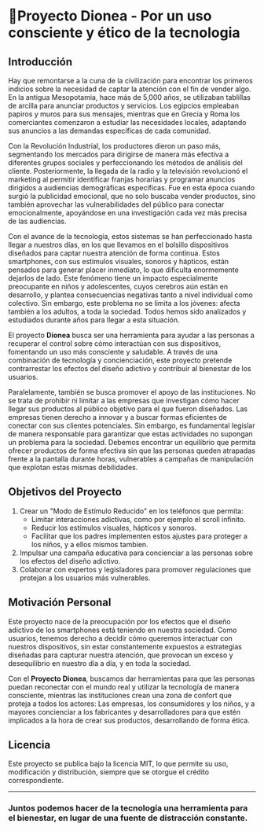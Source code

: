 # 🌱Proyecto Dionea - Por un uso consciente y ético de la tecnologia

## Introducción

Hay que remontarse a la cuna de la civilización para encontrar los primeros indicios sobre la necesidad de captar la atención con el fin de vender algo. En la antigua Mesopotamia, hace más de 5,000 años, se utilizaban tablillas de arcilla para anunciar productos y servicios. Los egipcios empleaban papiros y muros para sus mensajes, mientras que en Grecia y Roma los comerciantes comenzaron a estudiar las necesidades locales, adaptando sus anuncios a las demandas específicas de cada comunidad.

Con la Revolución Industrial, los productores dieron un paso más, segmentando los mercados para dirigirse de manera más efectiva a diferentes grupos sociales y perfeccionando los métodos de análisis del cliente. Posteriormente, la llegada de la radio y la televisión revolucionó el marketing al permitir identificar franjas horarias y programar anuncios dirigidos a audiencias demográficas específicas. Fue en esta época cuando surgió la publicidad emocional, que no solo buscaba vender productos, sino también aprovechar las vulnerabilidades del público para conectar emocionalmente, apoyándose en una investigación cada vez más precisa de las audiencias.

Con el avance de la tecnología, estos sistemas se han perfeccionado hasta llegar a nuestros días, en los que llevamos en el bolsillo dispositivos diseñados para captar nuestra atención de forma continua. Estos smartphones, con sus estímulos visuales, sonoros y hápticos, están pensados para generar placer inmediato, lo que dificulta enormemente dejarlos de lado. Este fenómeno tiene un impacto especialmente preocupante en niños y adolescentes, cuyos cerebros aún están en desarrollo, y plantea consecuencias negativas tanto a nivel individual como colectivo. Sin embargo, este problema no se limita a los jóvenes: afecta también a los adultos, a toda la sociedad. Todos hemos sido analizados y estudiados durante años para llegar a esta situación.

El proyecto **Dionea** busca ser una herramienta para ayudar a las personas a recuperar el control sobre cómo interactúan con sus dispositivos, fomentando un uso más consciente y saludable. A través de una combinación de tecnología y concienciación, este proyecto pretende contrarrestar los efectos del diseño adictivo y contribuir al bienestar de los usuarios.

Paralelamente, también se busca promover el apoyo de las instituciones. No se trata de prohibir ni limitar a las empresas que investigan cómo hacer llegar sus productos al público objetivo para el que fueron diseñados. Las empresas tienen derecho a innovar y a buscar formas eficientes de conectar con sus clientes potenciales. Sin embargo, es fundamental legislar de manera responsable para garantizar que estas actividades no supongan un problema para la sociedad. Debemos encontrar un equilibrio que permita ofrecer productos de forma efectiva sin que las personas queden atrapadas frente a la pantalla durante horas, vulnerables a campañas de manipulación que explotan estas mismas debilidades.



## Objetivos del Proyecto

1. Crear un "Modo de Estímulo Reducido" en los teléfonos que permita:
   - Limitar interacciones adictivas, como por ejemplo el scroll infinito.
   - Reducir los estímulos visuales, hápticos y sonoros.
   - Facilitar que los padres implementen estos ajustes para proteger a los niños, y a ellos mismos tambien.
2. Impulsar una campaña educativa para concienciar a las personas sobre los efectos del diseño adictivo.
3. Colaborar con expertos y legisladores para promover regulaciones que protejan a los usuarios más vulnerables.



## Motivación Personal

Este proyecto nace de la preocupación por los efectos que el diseño adictivo de los smartphones está teniendo en nuestra sociedad. Como usuarios, tenemos derecho a decidir cómo queremos interactuar con nuestros dispositivos, sin estar constantemente expuestos a estrategias diseñadas para capturar nuestra atención, que provocan un exceso y desequilibrio en nuestro día a día, y en toda la sociedad. 

Con el **Proyecto Dionea**, buscamos dar herramientas para que las personas puedan reconectar con el mundo real y utilizar la tecnología de manera consciente, mientras las instituciones crean una zona de confort que proteja a todos los actores: Las empresas, los consumidores y los niños, y a mayores concienciar a los fabricantes y desarrolladores para que estén implicados a la hora de crear sus productos, desarrollando de forma ética.



## Licencia

Este proyecto se publica bajo la licencia MIT, lo que permite su uso, modificación y distribución, siempre que se otorgue el crédito correspondiente.

---

### Juntos podemos hacer de la tecnología una herramienta para el bienestar, en lugar de una fuente de distracción constante.